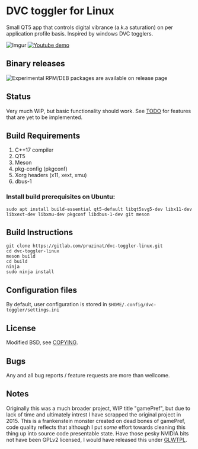 # DVC toggler for Linux

Small QT5 app that controls digital vibrance (a.k.a saturation) on per application
profile basis. Inspired by windows DVC togglers.

![Imgur](https://i.imgur.com/pp84mIP.png)
[![Youtube demo](https://img.youtube.com/vi/Nvd_NRQcGyw/0.jpg)](https://www.youtube.com/watch?v=Nvd_NRQcGyw)

## Binary releases

![Experimental RPM/DEB packages are available on release page](https://github.com/tpruzina/dvc-toggler-linux/tree/binrel/releases)

## Status

Very much WIP, but basic functionality should work.
See [TODO](TODO) for features that are yet to be implemented.

## Build Requirements
1. C++17 compiler
2. QT5
3. Meson
4. pkg-config (pkgconf)
4. Xorg headers (x11, xext, xmu)
5. dbus-1

### Install build prerequisites on Ubuntu:
```
sudo apt install build-essential qt5-default libqt5svg5-dev libx11-dev libxext-dev libxmu-dev pkgconf libdbus-1-dev git meson
```

## Build Instructions
```
git clone https://gitlab.com/pruzinat/dvc-toggler-linux.git
cd dvc-toggler-linux
meson build
cd build
ninja
sudo ninja install
```

## Configuration files

By default, user configuration is stored in ```$HOME/.config/dvc-toggler/settings.ini```

## License

Modified BSD, see [COPYING](COPYING).

## Bugs

Any and all bug reports / feature requests are more than wellcome.

## Notes

Originally this was a much broader project, WIP title "gamePref", but due to lack of time and ultimately intrest
I have scrapped the original project in 2015. This is a frankenstein monster created on dead bones of gamePref,
code quality reflects that although I put _some_ effort towards cleaning this thing up into source code presentable state.
Have those pesky NVIDIA bits not have been GPLv2 licensed, I would have released this under [GLWTPL](https://github.com/me-shaon/GLWTPL/blob/master/LICENSE).
